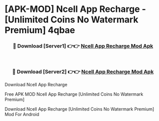 # [APK-MOD] Ncell App  Recharge - [Unlimited Coins No Watermark Premium] 4qbae



<div align="center">
<h3>🔴 Download [Server1] 👉👉 <a href="https://momento.my/?title=Ncell_App__Recharge">Ncell App  Recharge Mod Apk</a></h3><br>

<h3>🔴 Download [Server2] 👉👉 <a href="https://momento.my/?title=Ncell_App__Recharge">Ncell App  Recharge Mod Apk</a></h3>
</div>



Download Ncell App  Recharge 

Free APK MOD Ncell App  Recharge [Unlimited Coins No Watermark Premium]

Download Ncell App  Recharge [Unlimited Coins No Watermark Premium] Mod For Android
